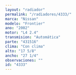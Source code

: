 ```yaml
---
layout: "radiador"
permalink: "/radiadores/4333/"
marca: "Nissan"
modelo: "Frontier"
ano: "2002"
motor: "L4 2.4"
transmision: "Automática"
parte: "431516"
clima: "Con clima"
alto: "17 5/8"
ancho: "27 1/4"
observaciones: ""
id: "4333"
---
```


